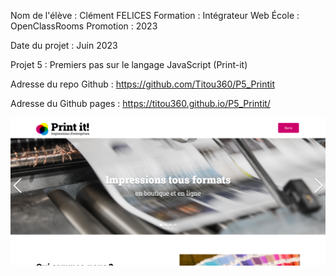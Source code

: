 Nom de l'élève : Clément FELICES
Formation : Intégrateur Web
École : OpenClassRooms Promotion : 2023

Date du projet : Juin 2023

Projet 5 : Premiers pas sur le langage JavaScript (Print-it)

Adresse du repo Github : https://github.com/Titou360/P5_Printit


Adresse du Github pages : https://titou360.github.io/P5_Printit/


![capture](assets/images/capture/capture.png)